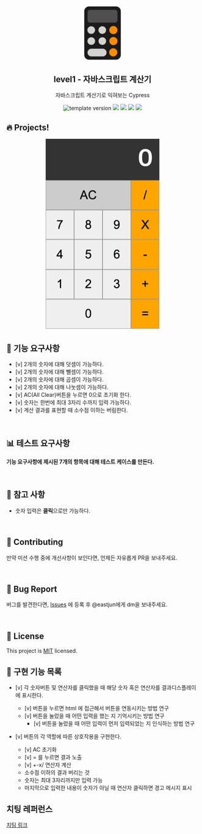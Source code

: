 <br/>
<br/>
<p align="middle" >
  <img width="100px;" src="src/images/calculator_icon.png"/>
</p>
<h2 align="middle">level1 - 자바스크립트 계산기</h2>
<p align="middle">자바스크립트 계산기로 익혀보는 Cypress</p>
<p align="middle">
  <img src="https://img.shields.io/badge/version-1.0.0-blue?style=flat-square" alt="template version"/>
  <img src="https://img.shields.io/badge/language-html-red.svg?style=flat-square"/>
  <img src="https://img.shields.io/badge/language-css-blue.svg?style=flat-square"/>
  <img src="https://img.shields.io/badge/language-js-yellow.svg?style=flat-square"/>
  <img src="https://img.shields.io/badge/license-MIT-brightgreen.svg?style=flat-square"/>
</p>

## 🔥 Projects!

<p align="middle">
  <img width="300" src="src/images/calculator_ui.png">
</p>

## 🎯 기능 요구사항

- [v] 2개의 숫자에 대해 덧셈이 가능하다.
- [v] 2개의 숫자에 대해 뺄셈이 가능하다.
- [v] 2개의 숫자에 대해 곱셈이 가능하다.
- [v] 2개의 숫자에 대해 나눗셈이 가능하다.
- [v] AC(All Clear)버튼을 누르면 0으로 초기화 한다.
- [v] 숫자는 한번에 최대 3자리 수까지 입력 가능하다.
- [v] 계산 결과를 표현할 때 소수점 이하는 버림한다.

<br/>

## 📊 테스트 요구사항

**기능 요구사항에 제시된 7개의 항목에 대해 테스트 케이스를 만든다.**

<br/>

## 📄 참고 사항

- 숫자 입력은 **클릭**으로만 가능하다.

<br/>

## 👏 Contributing

만약 미션 수행 중에 개선사항이 보인다면, 언제든 자유롭게 PR을 보내주세요.

<br/>

## 🐞 Bug Report

버그를 발견한다면, [Issues](https://github.com/woowacourse/javascript-calculator/issues) 에 등록 후 @eastjun에게 dm을 보내주세요.

<br/>

## 📝 License

This project is [MIT](https://github.com/woowacourse/javascript-calculator/blob/master/LICENSE) licensed.

## 📝 구현 기능 목록

- [v] 각 숫자버튼 및 연산자를 클릭했을 때 해당 숫자 혹은 연산자를 결과디스플레이에 표시한다.
	- [v] 버튼을 누르면 html 에 접근해서 버튼을 연동시키는 방법 연구
	- [v] 버튼을 눌렀을 때 어떤 입력을 했는 지 기억시키는 방법 연구
		- [v] 버튼을 눌렀을 때 어떤 입력이 먼저 입력되었는 지 인식하는 방법 연구

- [v] 버튼의 각 역할에 따른 상호작용을 구현한다.
	- [v] AC 초기화
	- [v] = 를 누르면 결과 노출
	- [v] +-x/ 연산자 계산
	- 소수점 이하의 결과 버리는 것
	- 숫자는 최대 3자리까지만 입력 가능
	- 마지막으로 입력한 내용이 숫자가 아닐 때 연산자 클릭하면 경고 메시지 표시

## 치팅 레퍼런스

[치팅 링크](https://kanhi.tistory.com/2)